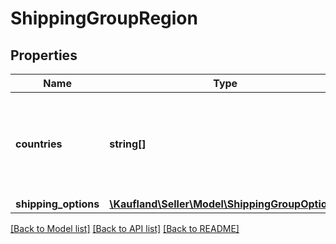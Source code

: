 # ShippingGroupRegion

## Properties
Name | Type | Description | Notes
------------ | ------------- | ------------- | -------------
**countries** | **string[]** | List of countries in this region. Country code according to ISO 3166 | 
**shipping_options** | [**\Kaufland\Seller\Model\ShippingGroupOption[]**](ShippingGroupOption.md) |  | 

[[Back to Model list]](../../README.md#documentation-for-models) [[Back to API list]](../../README.md#documentation-for-api-endpoints) [[Back to README]](../../README.md)

